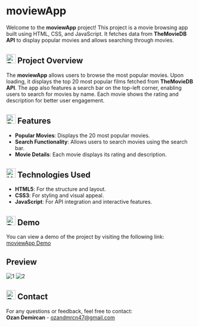 # moviewApp
Welcome to the **moviewApp** project! This project is a movie browsing app built using HTML, CSS, and JavaScript. It fetches data from **TheMovieDB API** to display popular movies and allows searching through movies.

## <img src="https://raw.githubusercontent.com/Tarikul-Islam-Anik/Animated-Fluent-Emojis/master/Emojis/Activities/Bullseye.png" alt="Bullseye" width="25" height="25" /> Project Overview
The **moviewApp** allows users to browse the most popular movies. Upon loading, it displays the top 20 most popular films fetched from **TheMovieDB API**. The app also features a search bar on the top-left corner, enabling users to search for movies by name. Each movie shows the rating and description for better user engagement.

## <img src="https://raw.githubusercontent.com/Tarikul-Islam-Anik/Animated-Fluent-Emojis/master/Emojis/Travel%20and%20places/Rocket.png" alt="Rocket" width="25" height="25" /> Features
- **Popular Movies**: Displays the 20 most popular movies.
- **Search Functionality**: Allows users to search movies using the search bar.
- **Movie Details**: Each movie displays its rating and description.

## <img src="https://raw.githubusercontent.com/Tarikul-Islam-Anik/Animated-Fluent-Emojis/master/Emojis/Objects/Hammer%20and%20Wrench.png" alt="Hammer and Wrench" width="25" height="25" /> Technologies Used
- **HTML5**: For the structure and layout.
- **CSS3**: For styling and visual appeal.
- **JavaScript**: For API integration and interactive features.
  
## <img src="https://raw.githubusercontent.com/Tarikul-Islam-Anik/Animated-Fluent-Emojis/master/Emojis/Objects/Desktop%20Computer.png" alt="Desktop Computer" width="25" height="25" /> Demo
You can view a demo of the project by visiting the following link:  
[moviewApp Demo](https://ozanmoviewapp.netlify.app/)

## Preview
![1](https://github.com/user-attachments/assets/0e00c8a4-5c86-4341-870c-b62e383aa6db)
![2](https://github.com/user-attachments/assets/ac860bcc-be00-4f1c-8930-e4d90719db0b)


## <img src="https://raw.githubusercontent.com/Tarikul-Islam-Anik/Animated-Fluent-Emojis/master/Emojis/Objects/E-Mail.png" alt="E-Mail" width="25" height="25" /> Contact
For any questions or feedback, feel free to contact:  
**Ozan Demircan** - ozandmrcn47@gmail.com
